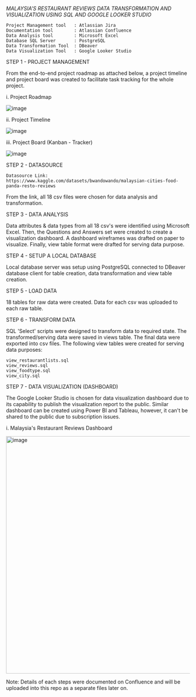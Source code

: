 *MALAYSIA'S RESTAURANT REVIEWS DATA TRANSFORMATION AND VISUALIZATION USING SQL AND GOOGLE LOOKER STUDIO*

    Project Management tool   : Atlassian Jira
    Documentation tool        : Atlassian Confluence
    Data Analysis tool        : Microsoft Excel
    Database SQL Server       : PostgreSQL
    Data Transformation Tool  : DBeaver
    Data Visualization Tool   : Google Looker Studio


STEP 1 - PROJECT MANAGEMENT

From the end-to-end project roadmap as attached below, a project timeline and project board was created to facilitate task tracking for the whole project. 

i. Project Roadmap

![image](https://github.com/nabilarahmat/data-transformation-and-visualization/assets/168509585/debeba98-e599-41a5-96af-a438efc6d4c0)

ii. Project Timeline

![image](https://github.com/nabilarahmat/data-transformation-and-visualization/assets/168509585/28c8c49a-db42-45a1-83ab-c771061d5d04)

iii. Project Board (Kanban - Tracker)

![image](https://github.com/nabilarahmat/data-transformation-and-visualization/assets/168509585/d1beee88-b88e-4839-87c8-be82f5804c97)


STEP 2 - DATASOURCE

    Datasource Link: https://www.kaggle.com/datasets/bwandowando/malaysian-cities-food-panda-resto-reviews
From the link, all 18 csv files were chosen for data analysis and transformation. 


STEP 3 - DATA ANALYSIS

Data attributes & data types from all 18 csv's were identified using Microsoft Excel. Then, the Questions and Answers set were created to create a visualization dashboard. A dashboard wireframes was drafted on paper to visualize. Finally, view table format were drafted for serving data purpose.


STEP 4 - SETUP A LOCAL DATABASE

Local database server was setup using PostgreSQL connected to DBeaver database client for table creation, data transformation and view table creation.


STEP 5 - LOAD DATA 

18 tables for raw data were created. Data for each csv was uploaded to each raw table.


STEP 6 - TRANSFORM DATA

SQL 'Select' scripts were designed to transform data to required state. The transformed/serving data were saved in views table. The final data were exported into csv files. The following view tables were created for serving data purposes:

    view_restaurantlists.sql
    view_reviews.sql
    view_foodtype.sql
    view_city.sql


STEP 7 - DATA VISUALIZATION (DASHBOARD)

The Google Looker Studio is chosen for data visualization dashboard due to its capability to publish the visualization report to the public. Similar dashboard can be created using Power BI and Tableau, however, it can't be shared to the public due to subscription issues. 

i. Malaysia's Restaurant Reviews Dashboard

<img width="649" alt="image" src="https://github.com/nabilarahmat/data-transformation-and-visualization/assets/168509585/91df62a1-c3ba-4e95-86a7-3eaac87afcf4">

Note: Details of each steps were documented on Confluence and will be uploaded into this repo as a separate files later on.
